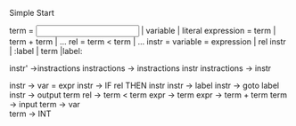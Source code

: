 Simple Start

term = <input> | variable | literal
expression = term | term + term | ...
rel = term < term | ...
instr = variable = expression | <if> rel <then> instr | <goto> :label | <output> term |label:



instr' ->instractions 
instractions -> instractions instr
instractions -> instr

instr -> var = expr
instr -> IF rel THEN instr
instr -> label
instr -> goto label
instr -> output term
rel -> term < term
expr -> term
expr -> term + term
term -> input 
term -> var  
term -> INT